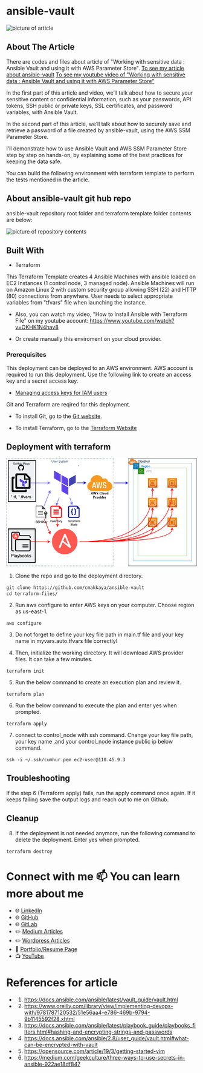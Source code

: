 # ansible-vault
![picture of article](./vault.jpg)

## About The Article

There are codes and files about article of "Working with sensitive data : Ansible Vault and using it with AWS Parameter Store". [To see my article about ansible-vault](https://cmakkaya.medium.com/working-with-sensitive-data-ansible-vault-and-using-it-with-aws-parameter-store-2f0c91c2b362) [To see my youtube video of "Working with sensitive data : Ansible Vault and using it with AWS Parameter Store"](https://www.youtube.com/@CumhurMesutAkkaya)

In the first part of this article and video, we’ll talk about how to secure your sensitive content or confidential information, such as your passwords, API tokens, SSH public or private keys, SSL certificates, and password variables, with Ansible Vault.

In the second part of this article, we’ll talk about how to securely save and retrieve a password of a file created by ansible-vault, using the AWS SSM Parameter Store.

I’ll demonstrate how to use Ansible Vault and AWS SSM Parameter Store step by step on hands-on, by explaining some of the best practices for keeping the data safe.

You can build the following environment with terraform template to perform the tests mentioned in the article.

## About ansible-vault git hub repo

ansible-vault repository root folder and terraform template folder contents are below:

![picture of repository contents](./repo-picture.jpg)

## Built With

* Terraform

This Terraform Template creates 4 Ansible Machines with ansible loaded on EC2 Instances (1 control node, 3 managed node).
Ansible Machines will run on Amazon Linux 2 with custom security group allowing SSH (22) and HTTP (80) connections from anywhere.
User needs to select appropriate variables from "tfvars" file when launching the instance.

* Also, you can watch my video, "How to Install Ansible with Terraform File" on my youtube account:
https://www.youtube.com/watch?v=OKHK1N4hav8

* Or create manually this enviroment on your cloud provider.

### Prerequisites

This deployment can be deployed to an AWS environment. AWS account is required to run this deployment. Use the following link to create an access key and a secret access key.

- [Managing access keys for IAM users](https://docs.aws.amazon.com/IAM/latest/UserGuide/id_credentials_access-keys.html)

Git and Terraform are reqired for this deployment. 

- To install Git, go to the [Git website](https://git-scm.com/downloads).

- To install Terraform, go to the [Terraform Website](https://learn.hashicorp.com/tutorials/terraform/install-cli)


## Deployment with terraform
![picture of terraform install ansible](./terraform_install-ansible.png)

1. Clone the repo and go to the deployment directory.

```
git clone https://github.com/cmakkaya/ansible-vault
cd terraform-files/
```

2. Run aws configure to enter AWS keys on your computer. Choose region as us-east-1.

```
aws configure
```

3. Do not forget to define your key file path in main.tf file and your key name in myvars.auto.tfvars file correctly! 

4. Then, initialize the working directory. It will download AWS provider files. It can take a few minutes.
```
terraform init
```

5. Run the below command to create an execution plan and review it.
```
terraform plan
```

6. Run the below command to execute the plan and enter yes when prompted.
```
terraform apply
```

7. connect to control_node with ssh command. Change your key file path, your key name ,and your control_node instance public ip below command. 
```
ssh -i ~/.ssh/cumhur.pem ec2-user@110.45.9.3 
```
## Troubleshooting

If the step 6 (Terraform apply) fails, run the apply command once again. If it keeps failing save the output logs and reach out to me on Github. 

## Cleanup

8. If the deployment is not needed anymore, run the following command to delete the deployment. Enter yes when prompted.
```
terraform destroy
```


# Connect with me 📫 You can learn more about me

- 🌐 [LinkedIn](https://www.linkedin.com/in/cumhurakkaya/)
- 🌐 [GitHub](https://github.com/cmakkaya/)
- 🌐 [GitLab](https://gitlab.com/cmakkaya)
- ✏️ [Medium Articles](https://cmakkaya.medium.com/)
- ✏️ [Wordpress Articles](https://cloudplatformsanddevops.wordpress.com/)
- 🏢 [Portfolio/Resume Page](https://portfolio.cmakkaya-awsdevops.link/)
- 📺 [YouTube](https://www.youtube.com/channel/UCWcRIvy70tBBfrmBocDR5hA)


# References for article

- 1. https://docs.ansible.com/ansible/latest/vault_guide/vault.html

- 2. https://www.oreilly.com/library/view/implementing-devops-with/9781787120532/51e56aa4-e786-469b-9794-9b1145592f28.xhtml

- 3. https://docs.ansible.com/ansible/latest/playbook_guide/playbooks_filters.html#hashing-and-encrypting-strings-and-passwords

- 4. https://docs.ansible.com/ansible/2.8/user_guide/vault.html#what-can-be-encrypted-with-vault

- 5. https://opensource.com/article/19/3/getting-started-vim

- 6. https://medium.com/geekculture/three-ways-to-use-secrets-in-ansible-922ae18df847
